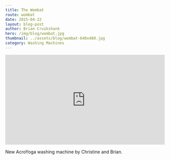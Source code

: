 ```yaml
---
title: The Wombat
route: wombat
date: 2015-04-22
layout: blog-post
author: Brian Cruikshank
hero: /img/blog/wombat.jpg
thumbnail: ../assets/blog/wombat-640x480.jpg
category: Washing Machines
---
```

<style>.embed-container { position: relative; padding-bottom: 56.25%; height: 0; overflow: hidden; max-width: 100%; } .embed-container iframe, .embed-container object, .embed-container embed { position: absolute; top: 0; left: 0; width: 100%; height: 100%; }</style><div class='embed-container'><iframe src='https://www.youtube.com/embed/SYjol4Xu3R4' frameborder='0' allowfullscreen></iframe></div>

New AcroYoga washing machine by Christine and Brian.
